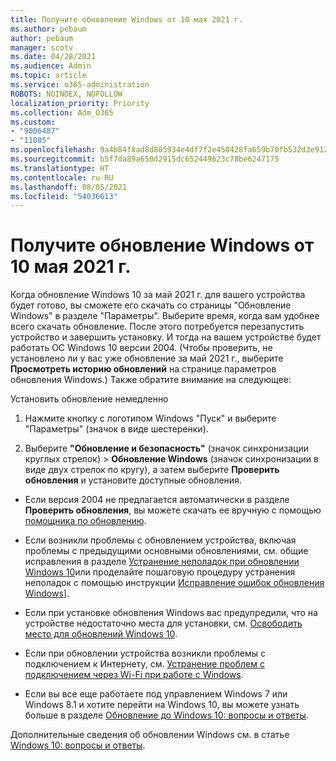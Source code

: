 ```yaml
---
title: Получите обновление Windows от 10 мая 2021 г.
ms.author: pebaum
author: pebaum
manager: scotv
ms.date: 04/28/2021
ms.audience: Admin
ms.topic: article
ms.service: o365-administration
ROBOTS: NOINDEX, NOFOLLOW
localization_priority: Priority
ms.collection: Adm_O365
ms.custom:
- "9006487"
- "11085"
ms.openlocfilehash: 9a4b84f8ad8d805934e4df7f2e450428fa659b70fb532d3e912c5fd9e422f66e
ms.sourcegitcommit: b5f7da89a650d2915dc652449623c78be6247175
ms.translationtype: HT
ms.contentlocale: ru-RU
ms.lasthandoff: 08/05/2021
ms.locfileid: "54036613"
---
```

# <a name="get-the-windows-10-may-2021-update"></a>Получите обновление Windows от 10 мая 2021 г.

Когда обновление Windows 10 за май 2021 г. для вашего устройства будет готово, вы сможете его скачать со страницы "Обновление Windows" в разделе "Параметры". Выберите время, когда вам удобнее всего скачать обновление. После этого потребуется перезапустить устройство и завершить установку. И тогда на вашем устройстве будет работать ОС Windows 10 версии 2004. (Чтобы проверить, не установлено ли у вас уже обновление за май 2021 г., выберите **Просмотреть историю обновлений** на странице параметров обновления Windows.) Также обратите внимание на следующее:  

Установить обновление немедленно

1. Нажмите кнопку с логотипом Windows "Пуск" и выберите "Параметры" (значок в виде шестеренки).

1. Выберите **"Обновление и безопасность"** (значок синхронизации круглых стрелок) > **Обновление Windows** (значок синхронизации в виде двух стрелок по кругу), а затем выберите **Проверить обновления** и установите доступные обновления. 

- Если версия 2004 не предлагается автоматически в разделе **Проверить обновления**, вы можете скачать ее вручную с помощью [помощника по обновлению](https://www.microsoft.com/software-download/windows10).

- Если возникли проблемы с обновлением устройства, включая проблемы с предыдущими основными обновлениями, см. общие исправления в разделе [Устранение неполадок при обновлении Windows 10](https://support.microsoft.com/windows/troubleshoot-problems-updating-windows-10-188c2b0f-10a7-d72f-65b8-32d177eb136c)или проделайте пошаговую процедуру устранения неполадок с помощью инструкции [Исправление ошибок обновления Windows](https://support.microsoft.com/sbs/windows/fix-windows-update-errors-18b693b5-7818-5825-8a7e-2a4a37d6d787)].

- Если при установке обновления Windows вас предупредили, что на устройстве недостаточно места для установки, см. [Освободить место для обновлений Windows 10](https://support.microsoft.com/help/4013876).

- Если при обновлении устройства возникли проблемы с подключением к Интернету, см. [Устранение проблем с подключением через Wi-Fi при работе с Windows](https://support.microsoft.com/windows/fix-wi-fi-connection-issues-in-windows-9424a1f7-6a3b-65a6-4d78-7f07eee84d2c).

- Если вы все еще работаете под управлением Windows 7 или Windows 8.1 и хотите перейти на Windows 10, вы можете узнать больше в разделе [Обновление до Windows 10: вопросы и ответы](https://support.microsoft.com/windows/upgrade-to-windows-10-faq-cce52341-7943-594e-72ce-e1cf00382445).

Дополнительные сведения об обновлении Windows см. в статье [Windows 10: вопросы и ответы](https://support.microsoft.com/windows/windows-update-faq-8a903416-6f45-0718-f5c7-375e92dddeb2).


